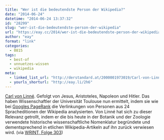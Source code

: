 ```yaml
---
title: "Wer ist die bedeutendste Person der Wikipedia?"
date: "2014-06-24"
datetime: "2014-06-24 13:37:32"
id: "28299"
slug: "wer-ist-die-bedeutendste-person-der-wikipedia"
url: "https://eay.cc/2014/wer-ist-die-bedeutendste-person-der-wikipedia/"
author: "eay"
format: "link"
categories:
  - 0815
tags:
  - best-of
  - unnuetzes-wissen
  - wikipedia
meta:
  - linked_list_url: "http://derstandard.at/2000001973019/Carl-von-Linne-vor-Jesus"
  - yourls_shorturl: "http://eay.li/2h6"
---
```


[Carl von Linné](https://de.wikipedia.org/wiki/Carl_von_Linn%C3%A9). Gefolgt von Jesus, Aristoteles, Napoleon und Hitler. Das haben Wissenschaftler der Universität Toulouse nun ermittelt, indem sie wie bei [Googles PageRank](//eay.cc/2014/larry-page-ueber-die-herkunft-des-pagerank/) die Verlinkungen von Personen aus 24 Spracheditionen der Wikipedia analysierten. Von Linné hat sich zu dieser Relevanz getrollt, indem er die bis heute in der Botanik und der Zoologie verwendete historische wissenschaftliche Nomenklatur begründete und dementsprechend in etlichen Wikipedia-Artikeln auf ihn zurück verwiesen wird. (via [WRINT, Folge 303](http://www.wrint.de/2014/06/21/wr303-kampfkartoffeln/))
